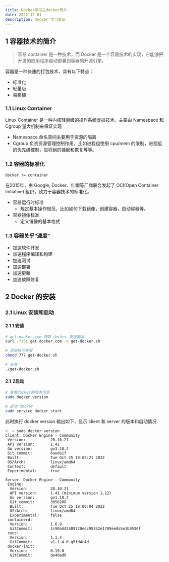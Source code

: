 ```yaml
---
title: Docker学习之docker简介
date: 2022-12-01
description: docker 学习笔记
---
```

## 1 容器技术的简介

> 容器 container 是一种技术，而 Docker 是一个容器技术的实现，它能够把开发的应用程序自动部署到容器的开源引擎。

容器是一种快速的打包技术，具有以下特点：
- 标准化
- 轻量级
- 易移植

### 1.1 Linux Container

Linux Container 是一种内核轻量级的操作系统虚拟技术。主要由 Namespace 和 Cgroup 量大机制来保证实现

- Namespace 命名空间主要用于资源的隔离
- Cgroup 负责资源管理控制作用，比如进程组使用 cpu/mem 的限制，进程组的优先级控制，进程组的挂起和恢复等等。

### 1.2 容器的标准化

`docker != container`

在2015年，由 Google, Docker、红帽等厂商联合发起了 OCI(Open Container Initiative) 组织，致力于容器技术的标准化。
	
- 容器运行时标准
	- 规定基本操作规范，比如如何下载镜像，创建容器，启动容器等。
- 容器镜像标准
	- 定义镜像的基本格式
	
### 1.3 容器关乎“速度”

- 加速软件开发
- 加速程序编译和构建
- 加速测试
- 加速部署
- 加速更新
- 加速故障修复

## 2 Docker 的安装

### 2.1 Linux 安装和启动

#### 2.1.1 安装

```bash
# get.docker.com 获取 docker 安装脚本
curl -fsSL get.docker.com -o get-docker.sh

# 添加执行权限
chmod 777 get-docker.sh

# 安装
./get-docker.sh

```
#### 2.1.2启动

```bash
# 查看docker的版本信息
sudo docker version

# 启动 docker
sudo service docker start
```

此时执行 docker version 输出如下，显示 client 和 server 的版本和启动情况
```log
➜  ~ sudo docker version
Client: Docker Engine - Community
 Version:           20.10.21
 API version:       1.41
 Go version:        go1.18.7
 Git commit:        baeda1f
 Built:             Tue Oct 25 18:02:21 2022
 OS/Arch:           linux/amd64
 Context:           default
 Experimental:      true

Server: Docker Engine - Community
 Engine:
  Version:          20.10.21
  API version:      1.41 (minimum version 1.12)
  Go version:       go1.18.7
  Git commit:       3056208
  Built:            Tue Oct 25 18:00:04 2022
  OS/Arch:          linux/amd64
  Experimental:     false
 containerd:
  Version:          1.6.9
  GitCommit:        1c90a442489720eec95342e1789ee8a5e1b9536f
 runc:
  Version:          1.1.4
  GitCommit:        v1.1.4-0-g5fd4c4d
 docker-init:
  Version:          0.19.0
  GitCommit:        de40ad0
```